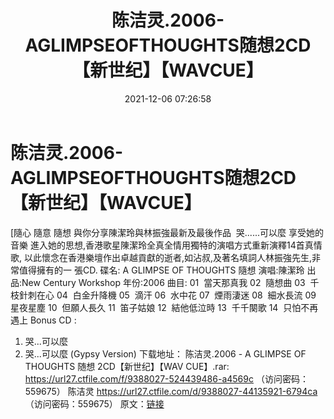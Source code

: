 ﻿---
title: 陈洁灵.2006-AGLIMPSEOFTHOUGHTS随想2CD【新世纪】【WAVCUE】
date: 2021-12-06 07:26:58
categories: WAV车载音乐、镜像
tags: 华语中文
---
# 陈洁灵.2006-AGLIMPSEOFTHOUGHTS随想2CD【新世纪】【WAVCUE】

[隨心 隨意 隨想 與你分享陳潔玲與林振強最新及最後作品  哭......可以麼
享受她的音樂 進入她的思想,香港歌星陳潔玲全真全情用獨特的演唱方式重新演釋14首真情歌,
以此懷念在香港樂壇作出卓越貢獻的逝者,如沾叔,及著名填詞人林振強先生,非常值得擁有的一
張CD.
碟名: A GLIMPSE OF THOUGHTS 隨想
演唱:陳潔玲
出品:New Century Workshop
年份:2006
曲目:
01  當天那真我
02  隨想曲
03  千枝針刺在心
04  白金升降機
05  滴汗
06  水中花
07  煙雨淒迷
08  細水長流
09  星夜星塵
10  但願人長久
11  笛子姑娘
12  結他低泣時
13  千千闋歌
14  只怕不再遇上
Bonus CD :
01. 哭...可以麼
02. 哭...可以麼 (Gypsy Version)
下载地址：
陈洁灵.2006 - A GLIMPSE OF THOUGHTS 随想 2CD【新世纪】【WAV CUE】.rar:
https://url27.ctfile.com/f/9388027-524439486-a4569c
（访问密码：559675）
陈洁灵
https://url27.ctfile.com/d/9388027-44135921-6794ca
（访问密码：559675）
原文：[链接](https://blog.sina.com.cn/s/blog_1647c7e7601030v29.html)